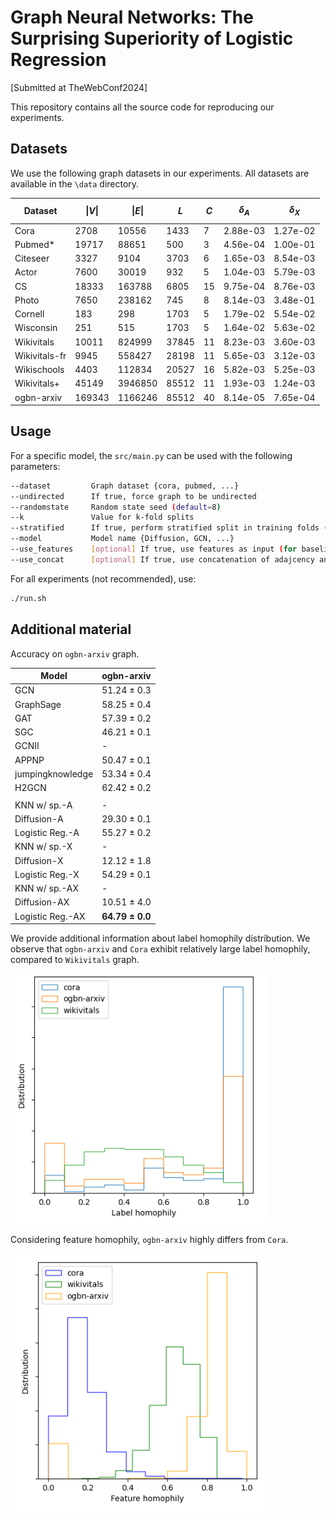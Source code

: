 # Graph Neural Networks: The Surprising Superiority of Logistic Regression

[Submitted at TheWebConf2024]

This repository contains all the source code for reproducing our experiments. 

## Datasets

We use the following graph datasets in our experiments. All datasets are available in the `\data` directory.

|Dataset| $$\|V\|$$ | $\|E\|$ | $L$ | $C$ | $\delta_A$ | $\delta_X$ |
|-------|-----------|---------|-----|-----|------------|------------|
| Cora             | 2708  | 10556  | 1433  | 7   | 2.88e-03     | 1.27e-02     |
| Pubmed*          | 19717 | 88651  | 500   | 3   | 4.56e-04     | 1.00e-01     |
| Citeseer         | 3327  | 9104   | 3703  | 6   | 1.65e-03     | 8.54e-03     |
| Actor            | 7600  | 30019  | 932   | 5   | 1.04e-03     | 5.79e-03     |
| CS               | 18333 | 163788 | 6805  | 15  | 9.75e-04     | 8.76e-03     |
| Photo            | 7650  | 238162 | 745   | 8   | 8.14e-03     | 3.48e-01     |
| Cornell          | 183   | 298    | 1703  | 5   | 1.79e-02     | 5.54e-02     |
| Wisconsin        | 251   | 515    | 1703  | 5   | 1.64e-02     | 5.63e-02     |
| Wikivitals       | 10011 | 824999 | 37845 | 11  | 8.23e-03     | 3.60e-03     |
| Wikivitals-fr    | 9945  | 558427 | 28198 | 11  | 5.65e-03     | 3.12e-03     |
| Wikischools      | 4403  | 112834 | 20527 | 16  | 5.82e-03     | 5.25e-03     |
| Wikivitals+      | 45149 | 3946850| 85512 | 11  | 1.93e-03     | 1.24e-03     |
| ogbn-arxiv       | 169343 | 1166246| 85512 | 40  | 8.14e-05     | 7.65e-04     |


## Usage

For a specific model, the `src/main.py` can be used with the following parameters:
```bash
--dataset         Graph dataset {cora, pubmed, ...}
--undirected      If true, force graph to be undirected 
--randomstate     Random state seed (default=8)
--k               Value for k-fold splits
--stratified      If true, perform stratified split in training folds (default=true)
--model           Model name {Diffusion, GCN, ...}
--use_features    [optional] If true, use features as input (for baseline models)
--use_concat      [optional] If true, use concatenation of adajcency and feature matrices as input (for baseline models)
```

For all experiments (not recommended), use:
```bash
./run.sh
```

## Additional material

Accuracy on `ogbn-arxiv` graph.

| Model |	ogbn-arxiv |
|-------|--------------|
|GCN	| 51.24 ± 0.3 |
| GraphSage| 	58.25 ± 0.4 |
| GAT |	57.39 ± 0.2 |
| SGC |	46.21 ± 0.1 |
| GCNII | - |
| APPNP	|50.47 ± 0.1 |
| jumpingknowledge	|53.34 ± 0.4 |
| H2GCN	| 62.42 ± 0.2 |
||
| KNN w/ sp.-A | - |
| Diffusion-A |	29.30 ± 0.1 |
| Logistic Reg.-A |	55.27 ± 0.2 |
| KNN w/ sp.-X | - |
| Diffusion-X |	12.12 ± 1.8 |
| Logistic Reg.-X |	54.29 ± 0.1 |
| KNN w/ sp.-AX |	- |
| Diffusion-AX |	10.51 ± 4.0 |
| Logistic Reg.-AX | **64.79 ± 0.0** |

We provide additional information about label homophily distribution. We observe that `ogbn-arxiv` and `Cora` exhibit relatively large label homophily, compared to `Wikivitals` graph.

![img/node_homophily_comparison.png](img/node_homophily_comparison.png)

Considering feature homophily, `ogbn-arxiv` highly differs from `Cora`.

![img/node_homophily_comparison.png](img/feature_homophily_comparison.png)